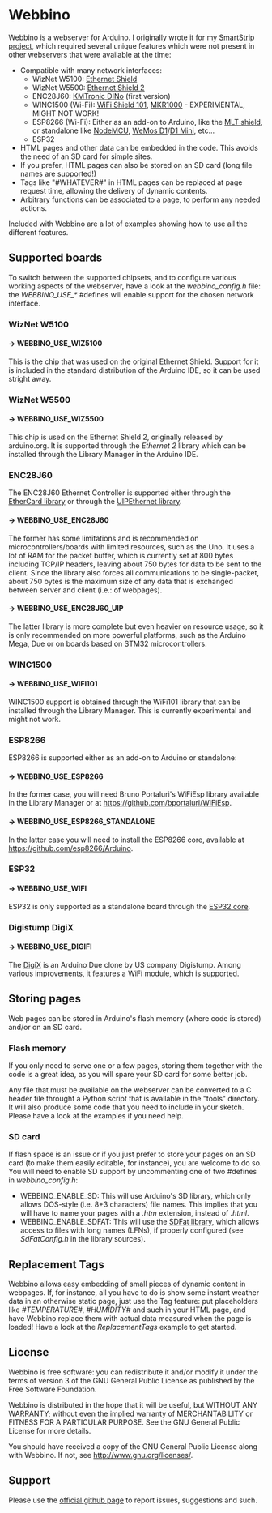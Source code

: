 # Webbino

Webbino is a webserver for Arduino.  I originally wrote it for my [SmartStrip
project](https://github.com/SukkoPera/SmartStrip), which required several unique
features which were not present in other webservers that were available at the
time:
- Compatible with many network interfaces:
  - WizNet W5100: [Ethernet Shield](https://www.arduino.cc/en/Main/ArduinoEthernetShield)
  - WizNet W5500: [Ethernet Shield 2](http://www.arduino.org/products/shields/arduino-ethernet-shield-2)
  - ENC28J60: [KMTronic DINo](http://sigma-shop.com/product/72/web-internet-ethernet-controlled-relay-board-arduino-compatible-rs485-usb.html) (first version)
  - WINC1500 (Wi-Fi): [WiFi Shield 101](https://www.arduino.cc/en/Main/ArduinoWiFiShield101), [MKR1000](https://www.arduino.cc/en/Main/ArduinoMKR1000) - EXPERIMENTAL, MIGHT NOT WORK!
  - ESP8266 (Wi-Fi): Either as an add-on to Arduino, like the [MLT shield](http://www.mlt-group.com/Products/Wifi-Wireless-Modules/ESP8266-WIFI-Shield-with-ESP-01-ESP-07-ESP-12-for-Arduino), or standalone like [NodeMCU](http://www.nodemcu.com), [WeMos D1](https://www.wemos.cc/product/d1.html)/[D1 Mini](https://www.wemos.cc/product/d1-mini.html), etc...
  - ESP32
- HTML pages and other data can be embedded in the code. This avoids the need of
  an SD card for simple sites.
- If you prefer, HTML pages can also be stored on an SD card (long file names are
  supported!)
- Tags like "#WHATEVER#" in HTML pages can be replaced at page request time,
  allowing the delivery of dynamic contents.
- Arbitrary functions can be associated to a page, to perform any needed
  actions.

Included with Webbino are a lot of examples showing how to use all the different features.

## Supported boards
To switch between the supported chipsets, and to configure various working aspects of the webserver, have a look at the _webbino_config.h_ file: the _WEBBINO_USE\_*_ #defines will enable support for the chosen network interface.

### WizNet W5100
#### &#8594; WEBBINO_USE_WIZ5100
This is the chip that was used on the original Ethernet Shield. Support for it is included in the standard distribution of the Arduino IDE, so it can be used stright away.

### WizNet W5500
#### &#8594; WEBBINO_USE_WIZ5500
This chip is used on the Ethernet Shield 2, originally released by arduino.org. It is supported through the *Ethernet 2* library which can be installed through the Library Manager in the Arduino IDE.

### ENC28J60
The ENC28J60 Ethernet Controller is supported either through the [EtherCard library](https://github.com/jcw/ethercard/) or through the [UIPEthernet library](https://github.com/ntruchsess/arduino_uip).

#### &#8594; WEBBINO_USE_ENC28J60
The former has some limitations and is recommended on microcontrollers/boards with limited resources, such as the Uno. It uses a lot of RAM for the packet buffer, which is currently set at 800 bytes including TCP/IP headers, leaving about 750 bytes for data to be sent to the client. Since the library also forces all communications to be single-packet, about 750 bytes is the maximum size of any data that is exchanged between server and client (i.e.: of webpages).

#### &#8594; WEBBINO_USE_ENC28J60_UIP
The latter library is more complete but even heavier on resource usage, so it is only recommended on more powerful platforms, such as the Arduino Mega, Due or on boards based on STM32 microcontrollers. 

### WINC1500
#### &#8594; WEBBINO_USE_WIFI101
WINC1500 support is obtained through the WiFi101 library that can be installed through the Library Manager. This is currently experimental and might not work.

### ESP8266
ESP8266 is supported either as an add-on to Arduino or standalone:

#### &#8594; WEBBINO_USE_ESP8266
In the former case, you will need Bruno Portaluri's WiFiEsp library available in the Library Manager or at https://github.com/bportaluri/WiFiEsp.

#### &#8594; WEBBINO_USE_ESP8266_STANDALONE
In the latter case you will need to install the ESP8266 core, available at https://github.com/esp8266/Arduino.

### ESP32
#### &#8594; WEBBINO_USE_WIFI
ESP32 is only supported as a standalone board through the [ESP32 core](https://github.com/espressif/arduino-esp32).

### Digistump DigiX
#### &#8594; WEBBINO_USE_DIGIFI
The [DigiX](http://digistump.com/products/50) is an Arduino Due clone by US company Digistump. Among various improvements, it features a WiFi module, which is supported.

## Storing pages
Web pages can be stored in Arduino's flash memory (where code is stored) and/or on an SD card.

### Flash memory
If you only need to serve one or a few pages, storing them together with the code is a great idea, as you will spare your SD card for some better job.

Any file that must be available on the webserver can be converted to a C header file throught a Python script that is available in the "tools" directory. It will also produce some code that you need to include in your sketch. Please have a look at the examples if you need help.

### SD card
If flash space is an issue or if you just prefer to store your pages on an SD card (to make them easily editable, for instance), you are welcome to do so. You will need to enable SD support by uncommenting one of two #defines in _webbino_config.h_:
- WEBBINO_ENABLE_SD: This will use Arduino's SD library, which only allows DOS-style (i.e. 8+3 characters) file names. This implies that you will have to name your pages with a _.htm_ extension, instead of _.html_.
- WEBBINO_ENABLE_SDFAT: This will use the [SDFat library](https://github.com/greiman/SdFat), which allows access to files with long names (LFNs), if properly configured (see _SdFatConfig.h_ in the library sources).

## Replacement Tags
Webbino allows easy embedding of small pieces of dynamic content in webpages. If, for instance, all you have to do is show some instant weather data in an otherwise static page, just use the Tag feature: put placeholders like _#TEMPERATURE#_, _#HUMIDITY#_ and such in your HTML page, and have Webbino replace them with actual data measured when the page is loaded! Have a look at the _ReplacementTags_ example to get started.

## License
Webbino is free software: you can redistribute it and/or modify
it under the terms of version 3 of the GNU General Public License as published by the Free Software Foundation.

Webbino is distributed in the hope that it will be useful, but WITHOUT ANY WARRANTY; without even the implied warranty of MERCHANTABILITY or FITNESS FOR A PARTICULAR PURPOSE.  See the GNU General Public License for more details.

You should have received a copy of the GNU General Public License along with Webbino. If not, see <http://www.gnu.org/licenses/>.

## Support
Please use the [official github page](https://github.com/SukkoPera/Webbino) to report issues, suggestions and such.
